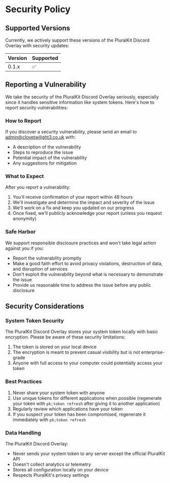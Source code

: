 # Security Policy

## Supported Versions

Currently, we actively support these versions of the PluralKit Discord Overlay with security updates:

| Version | Supported          |
| ------- | ------------------ |
| 0.1.x   | :white_check_mark: |

## Reporting a Vulnerability

We take the security of the PluralKit Discord Overlay seriously, especially since it handles sensitive information like system tokens. Here's how to report security vulnerabilities:

### How to Report

If you discover a security vulnerability, please send an email to admin@clovetwilight3.co.uk with:

- A description of the vulnerability
- Steps to reproduce the issue
- Potential impact of the vulnerability
- Any suggestions for mitigation

### What to Expect

After you report a vulnerability:

1. You'll receive confirmation of your report within 48 hours
2. We'll investigate and determine the impact and severity of the issue
3. We'll work on a fix and keep you updated on our progress
4. Once fixed, we'll publicly acknowledge your report (unless you request anonymity)

### Safe Harbor

We support responsible disclosure practices and won't take legal action against you if you:

- Report the vulnerability promptly
- Make a good faith effort to avoid privacy violations, destruction of data, and disruption of services
- Don't exploit the vulnerability beyond what is necessary to demonstrate the issue
- Provide us reasonable time to address the issue before any public disclosure

## Security Considerations

### System Token Security

The PluralKit Discord Overlay stores your system token locally with basic encryption. Please be aware of these security limitations:

1. The token is stored on your local device
2. The encryption is meant to prevent casual visibility but is not enterprise-grade
3. Anyone with full access to your computer could potentially access your token

### Best Practices

1. Never share your system token with anyone
2. Use unique tokens for different applications when possible (regenerate your token with `pk;token refresh` after giving it to another application)
3. Regularly review which applications have your token
4. If you suspect your token has been compromised, regenerate it immediately with `pk;token refresh`

### Data Handling

The PluralKit Discord Overlay:
- Never sends your system token to any server except the official PluralKit API
- Doesn't collect analytics or telemetry
- Stores all configuration locally on your device
- Respects PluralKit's privacy settings